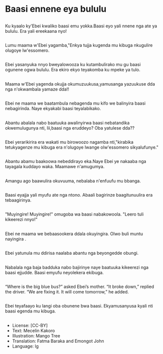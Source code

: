 # Baasi ennene eya bululu

##
Ku kyaalo ky'Ebei
kwaliko baasi emu
yokka.Baasi eyo yali
nnene nga ate ya
bululu.
Era yali ereekaana nyo!

##
Lumu maama w'Ebei
yagamba,"Enkya tujja
kugenda mu kibuga
nkugulire olugoye
lw'essomero.

##
Ebei yasanyuka nnyo
bweyalowooza ku
kutambulirako mu gu
baasi ogunene ogwa
bululu.
Era ekiro ekyo
teyakomba ku mpeke
ya tulo.

##
Maama w'Ebei yagenda
okujja
okumuzuukusa,yamusanga
yazuukuse dda nga
n'okwambala yamaze
dda!!

##
Ebei ne maama we
baatambula nebagenda
mu kifo we balinyira
baasi nebagirinda.
Naye ekyakabi baasi
teyalabikako.

##
Abantu abalala nabo
baatuuka awalinyirwa
baasi nebatandika
okwemulugunya nti,
Iii,baasi nga eruddeyo?
Oba yatulese dda??

##
Ebei yerarikirira era
wakati mu birowoozo
nagamba nti,"kirabika
tetukyagenze mu
kibuga era n'olugoye
lwange olw'essomero
sikyalufunye."

##
Abantu abamu
baakoowa nebeddirayo
eka.Naye Ebei ye
nakaaba nga tayagala
kuddayo waka.
Maamawe
n'amugumya.

##
Amangu ago baawulira
okuvuuma, nebalaba
n'enfuufu mu bbanga.

##
Baasi eyajja yali myufu
ate nga ntono. Abaali
bagirinze
baagitunuulira era
tebaagirinya.

##
"Muyingire! Muyingire!"
omugoba wa baasi
nabakowoola.
"Leero tuli kikeerezi
nnyo!"

##
Ebei ne maama we
bebaasookera ddala
okuyingira. Olwo buli
muntu nayingira .

##
Ebei yatunula mu
ddirisa naalaba abantu
nga beyongedde
obungi.

##
Nabalala nga baja
badduka nabo bajirinye
naye baatuuka
kikeerezi nga baasi
ejjudde. Baasi emyufu
neyolekera ekibuga.

##
“Where is the big
blue bus?” asked
Ebei’s mother.
“It broke down,”
replied the driver.
“We are fixing it.
It will come tomorrow,”
he added.

##
Ebei teyafaayo ku langi
oba obunene bwa
baasi. Ekyamusanyusa
kyali nti baasi egenda
mu kibuga.

##
* License: [CC-BY]
* Text: Mecelin Kakoro
* Illustration: Mango Tree
* Translation: Fatma Baraka and Emongot John
* Language: lg
